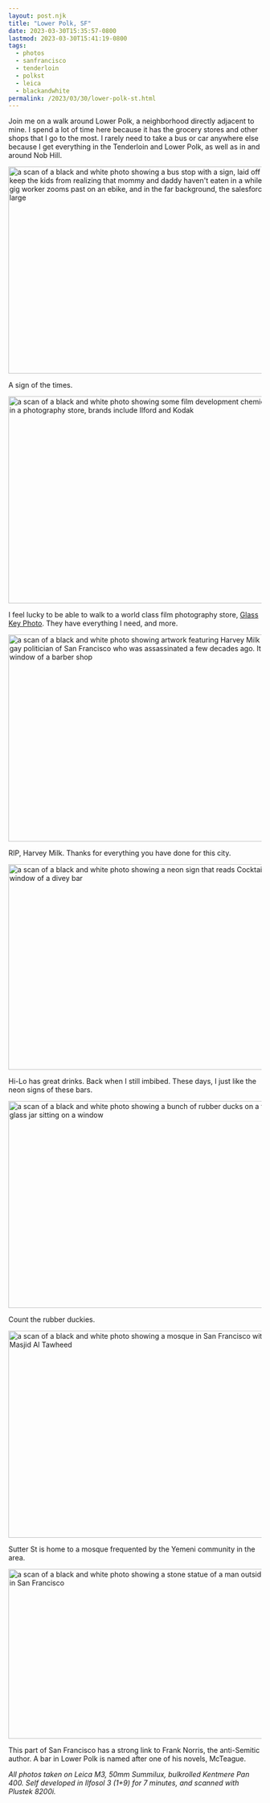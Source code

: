 ```yaml
---
layout: post.njk
title: "Lower Polk, SF"
date: 2023-03-30T15:35:57-0800
lastmod: 2023-03-30T15:41:19-0800
tags:
  - photos
  - sanfrancisco
  - tenderloin
  - polkst
  - leica
  - blackandwhite
permalink: /2023/03/30/lower-polk-st.html
---
```

Join me on a walk around Lower Polk, a neighborhood directly adjacent to mine. I spend a lot of time here because it has the grocery stores and other shops that I go to the most. I rarely need to take a bus or car anywhere else because I get everything in the Tenderloin and Lower Polk, as well as in and around Nob Hill.

<img src="/photos/uploads/d06e664f61.jpg" width="600" height="411" alt="a scan of a black and white photo showing a bus stop with a sign, laid off and trying to keep the kids from realizing that mommy and daddy haven't eaten in a while. behind, a gig worker zooms past on an ebike, and in the far background, the salesforce tower looms large " />

A sign of the times.

<img src="/photos/uploads/295e914a22.jpg" width="600" height="411" alt="a scan of a black and white photo showing some film development chemicals on a shelf in a photography store, brands include Ilford and Kodak" />

I feel lucky to be able to walk to a world class film photography store, [Glass Key Photo](https://www.glasskeyphoto.com/). They have everything I need, and more.

<img src="/photos/uploads/7e7183df2c.jpg" width="600" height="411" alt="a scan of a black and white photo showing artwork featuring Harvey Milk the former gay politician of San Francisco who was assassinated a few decades ago. It sits in the window of a barber shop" />

RIP, Harvey Milk. Thanks for everything you have done for this city.

<img src="/photos/uploads/fba7167a94.jpg" width="600" height="408" alt="a scan of a black and white photo showing a neon sign that reads Cocktails in the window of a divey bar" />

Hi-Lo has great drinks. Back when I still imbibed. These days, I just like the neon signs of these bars.

<img src="/photos/uploads/f9672b377e.jpg" width="600" height="411" alt="a scan of a black and white photo showing a bunch of rubber ducks on a table inside a glass jar sitting on a window" />

Count the rubber duckies.

<img src="/photos/uploads/79d69d0132.jpg" width="600" height="411" alt="a scan of a black and white photo showing a mosque in San Francisco with the name Masjid Al Tawheed" />

Sutter St is home to a mosque frequented by the Yemeni community in the area.

<img src="/photos/uploads/1d1a7672ac.jpg" width="600" height="337" alt="a scan of a black and white photo showing a stone statue of a man outside an Irish bar in San Francisco" />

This part of San Francisco has a strong link to Frank Norris, the anti-Semitic author. A bar in Lower Polk is named after one of his novels, McTeague.

_All photos taken on Leica M3, 50mm Summilux, bulkrolled Kentmere Pan 400. Self developed in Ilfosol 3 (1+9) for 7 minutes, and scanned with Plustek 8200i._
